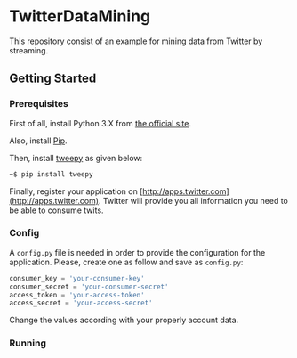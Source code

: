 # TwitterDataMining

This repository consist of an example for mining data from Twitter by streaming.

## Getting Started

### Prerequisites

First of all, install Python 3.X from [the official site](https://www.python.org/).

Also, install [Pip](https://pip.pypa.io/en/stable/installing/).

Then, install [tweepy](https://tweepy.readthedocs.io/en/latest/index.html) as given below:

```bash
~$ pip install tweepy
```

Finally, register your application on [http://apps.twitter.com](http://apps.twitter.com).
Twitter will provide you all information you need to be able to consume twits.

### Config

A `config.py` file is needed in order to provide the configuration for the application. Please,
create one as follow and save as `config.py`:

```python
consumer_key = 'your-consumer-key'
consumer_secret = 'your-consumer-secret'
access_token = 'your-access-token'
access_secret = 'your-access-secret'
```

Change the values according with your properly account data.

### Running
